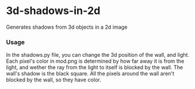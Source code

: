 # 3d-shadows-in-2d
Generates shadows from 3d objects in a 2d image

### Usage
In the shadows.py file, you can change the 3d position of the wall, and light.
Each pixel's color in mod.png is determined by how far away it is from the light, and wether the ray from the light to itself is blocked by the wall.
The wall's shadow is the black square. All the pixels around the wall aren't blocked by the wall, so they have color.
